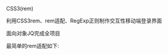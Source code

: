 CSS3(rem)

利用CSS3rem、rem适配、RegExp正则制作交互性移动端登录界面

面向对象JQ完成全项目

最简单的rem适配如下: 

 
 
 
<script>
	(function(){
		var html = document.getElementsByTagName('html')[0];
		var cli = document.documentElement.clientWidth || document.body.clientWidth;
		(cli>640) ? html.style.fontSize='40px' : html.style.fontSize=cli / 16 + 'px';
		window.onresize = arguments.callee;	//指向自身
	})();
</script>

